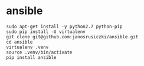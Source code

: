 # ansible

    sudo apt-get install -y python2.7 python-pip
    sudo pip install -U virtualenv
    git clone git@github.com:janosrusiczki/ansible.git
    cd ansible
    virtualenv .venv
    source .venv/bin/activate
    pip install ansible
